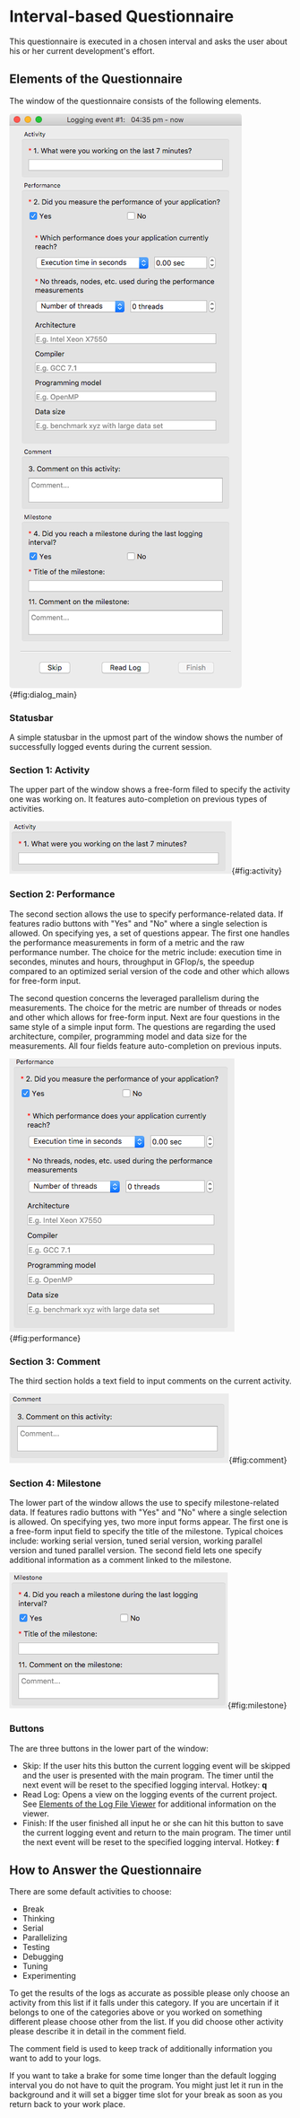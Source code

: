 <!--
  Copyright (c) 2015-2019 by IT Center, RWTH Aachen University

  This file is part of EffortLog, a tool for collecting software
  development effort.

  EffortLog is free software: you can redistribute it and/or modify
  it under the terms of the GNU General Public License as published by
  the Free Software Foundation, either version 3 of the License, or
  (at your option) any later version.

  EffortLog is distributed in the hope that it will be useful,
  but WITHOUT ANY WARRANTY; without even the implied warranty of
  MERCHANTABILITY or FITNESS FOR A PARTICULAR PURPOSE.  See the
  GNU General Public License for more details.

  You should have received a copy of the GNU General Public License
  along with EffortLog.  If not, see <http://www.gnu.org/licenses/>.
-->

# Interval-based Questionnaire

This questionnaire is executed in a chosen interval and asks the user
about his or her current development's effort.

## Elements of the Questionnaire

The window of the questionnaire consists of the following elements.

![The questionnaire window.](images/dialog_main.png){#fig:dialog_main}

### Statusbar

A simple statusbar in the upmost part of the window shows the number of
successfully logged events during the current session.

### Section 1: Activity

The upper part of the window shows a free-form filed to specify the
activity one was working on. It features auto-completion on previous
types of activities.

![Section 1: Activity](images/activity.png){#fig:activity}

### Section 2: Performance

The second section allows the use to specify performance-related data.
If features radio buttons with "Yes" and "No" where a single selection
is allowed. On specifying yes, a set of questions appear. The first one
handles the performance measurements in form of a metric and the raw
performance number. The choice for the metric include: execution time in
secondes, minutes and hours, throughput in GFlop/s, the speedup compared
to an optimized serial version of the code and other which allows for
free-form input.

The second question concerns the leveraged parallelism during the
measurements. The choice for the metric are number of threads or nodes
and other which allows for free-form input. Next are four questions in
the same style of a simple input form. The questions are regarding the
used architecture, compiler, programming model and data size for the
measurements. All four fields feature auto-completion on previous
inputs.

![Section 2: Performance](images/performance.png){#fig:performance}

### Section 3: Comment

The third section holds a text field to input comments on the current
activity.

![Section 3: Comment](images/comment.png){#fig:comment}

### Section 4: Milestone

The lower part of the window allows the use to specify milestone-related
data. If features radio buttons with "Yes" and "No" where a single
selection is allowed. On specifying yes, two more input forms appear.
The first one is a free-form input field to specify the title of the
milestone. Typical choices include: working serial version, tuned serial
version, working parallel version and tuned parallel version. The second
field lets one specify additional information as a comment linked to the
milestone.

![Section 4: Milestone](images/milestone.png){#fig:milestone}

### Buttons

The are three buttons in the lower part of the window:

-   Skip: If the user hits this button the current logging event will be
    skipped and the user is presented with the main program. The timer
    until the next event will be reset to the specified logging
    interval. Hotkey: **q**
-   Read Log: Opens a view on the logging events of the current project.
    See [Elements of the Log File Viewer](#elemts-of-the-log-file-viewer)
    for additional information on the viewer.
-   Finish: If the user finished all input he or she can hit this button
    to save the current logging event and return to the main program.
    The timer until the next event will be reset to the specified
    logging interval. Hotkey: **f**

## How to Answer the Questionnaire

There are some default activities to choose:

-   Break
-   Thinking
-   Serial
-   Parallelizing
-   Testing
-   Debugging
-   Tuning
-   Experimenting

To get the results of the logs as accurate as possible please only
choose an activity from this list if it falls under this category. If
you are uncertain if it belongs to one of the categories above or you
worked on something different please choose other from the list. If you
did choose other activity please describe it in detail in the comment
field.

The comment field is used to keep track of additionally information you
want to add to your logs.

If you want to take a brake for some time longer than the default
logging interval you do not have to quit the program. You might just let
it run in the background and it will set a bigger time slot for your
break as soon as you return back to your work place.
